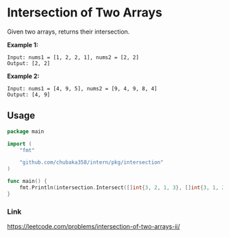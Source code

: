 # Intersection of Two Arrays
Given two arrays, returns their intersection.

**Example 1:**
```
Input: nums1 = [1, 2, 2, 1], nums2 = [2, 2]
Output: [2, 2]
```

**Example 2:**
```
Input: nums1 = [4, 9, 5], nums2 = [9, 4, 9, 8, 4]
Output: [4, 9]
```

## Usage
```go
package main

import (
	"fmt"

	"github.com/chubaka358/intern/pkg/intersection"
)

func main() {
	fmt.Println(intersection.Intersect([]int{3, 2, 1, 3}, []int{3, 1, 2}))
}
```

### Link
https://leetcode.com/problems/intersection-of-two-arrays-ii/
